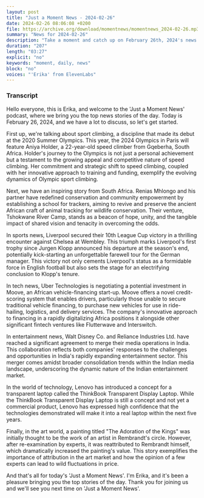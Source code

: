 ```yaml
---
layout: post
title: "Just a Moment News - 2024-02-26"
date: 2024-02-26 08:06:08 +0200
file: https://archive.org/download/momentnews/momentnews_2024-02-26.mp3
summary: "News for 2024-02-26"
description: "Take a moment and catch up on February 26th, 2024's news."
duration: "207"
length: "03:27"
explicit: "no"
keywords: "moment, daily, news"
block: "no"
voices: "'Erika' from ElevenLabs"
---
```


### Transcript

Hello everyone, this is Erika, and welcome to the 'Just a Moment News' podcast, where we bring you the top news stories of the day. Today is February 26, 2024, and we have a lot to discuss, so let's get started.

First up, we're talking about sport climbing, a discipline that made its debut at the 2020 Summer Olympics. This year, the 2024 Olympics in Paris will feature Aniya Holder, a 22-year-old speed climber from Gqeberha, South Africa. Holder's journey to the Olympics is not just a personal achievement but a testament to the growing appeal and competitive nature of speed climbing. Her commitment and strategic shift to speed climbing, coupled with her innovative approach to training and funding, exemplify the evolving dynamics of Olympic sport climbing.

Next, we have an inspiring story from South Africa. Renias Mhlongo and his partner have redefined conservation and community empowerment by establishing a school for trackers, aiming to revive and preserve the ancient African craft of animal tracking for wildlife conservation. Their venture, Tshokwane River Camp, stands as a beacon of hope, unity, and the tangible impact of shared vision and tenacity in overcoming the odds.

In sports news, Liverpool secured their 10th League Cup victory in a thrilling encounter against Chelsea at Wembley. This triumph marks Liverpool's first trophy since Jurgen Klopp announced his departure at the season's end, potentially kick-starting an unforgettable farewell tour for the German manager. This victory not only cements Liverpool's status as a formidable force in English football but also sets the stage for an electrifying conclusion to Klopp's tenure.

In tech news, Uber Technologies is negotiating a potential investment in Moove, an African vehicle-financing start-up. Moove offers a novel credit-scoring system that enables drivers, particularly those unable to secure traditional vehicle financing, to purchase new vehicles for use in ride-hailing, logistics, and delivery services. The company's innovative approach to financing in a rapidly digitalizing Africa positions it alongside other significant fintech ventures like Flutterwave and Interswitch.

In entertainment news, Walt Disney Co. and Reliance Industries Ltd. have reached a significant agreement to merge their media operations in India. This collaboration reflects both companies' responses to the challenges and opportunities in India's rapidly expanding entertainment sector. This merger comes amidst broader consolidation trends within the Indian media landscape, underscoring the dynamic nature of the Indian entertainment market.

In the world of technology, Lenovo has introduced a concept for a transparent laptop called the ThinkBook Transparent Display Laptop. While the ThinkBook Transparent Display Laptop is still a concept and not yet a commercial product, Lenovo has expressed high confidence that the technologies demonstrated will make it into a real laptop within the next five years.

Finally, in the art world, a painting titled "The Adoration of the Kings" was initially thought to be the work of an artist in Rembrandt's circle. However, after re-examination by experts, it was reattributed to Rembrandt himself, which dramatically increased the painting's value. This story exemplifies the importance of attribution in the art market and how the opinion of a few experts can lead to wild fluctuations in price.

And that's all for today's 'Just a Moment News'. I'm Erika, and it's been a pleasure bringing you the top stories of the day. Thank you for joining us and we'll see you next time on 'Just a Moment News'.
